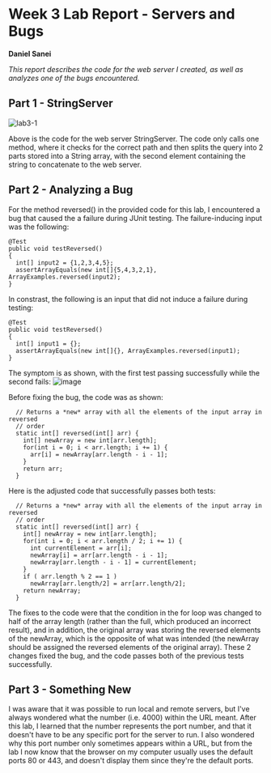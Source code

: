 # Week 3 Lab Report - Servers and Bugs
**Daniel Sanei**

*This report describes the code for the web server I created, as well as analyzes one of the bugs encountered.*

## Part 1 - StringServer

![lab3-1](https://user-images.githubusercontent.com/122568617/215349384-273c496f-f8a1-4b9b-b882-8fb895b2a5f5.JPG)

Above is the code for the web server StringServer. The code only calls one method, 
where it checks for the correct path and then splits the query into 2 parts stored into a String array, 
with the second element containing the string to concatenate to the web server.

## Part 2 - Analyzing a Bug
For the method reversed() in the provided code for this lab, I encountered a bug that caused the a failure during JUnit testing.
The failure-inducing input was the following:
```
@Test
public void testReversed()
{
  int[] input2 = {1,2,3,4,5};
  assertArrayEquals(new int[]{5,4,3,2,1}, ArrayExamples.reversed(input2);
}
```

In constrast, the following is an input that did not induce a failure during testing:
```
@Test
public void testReversed()
{
  int[] input1 = {};
  assertArrayEquals(new int[]{}, ArrayExamples.reversed(input1);
}
```

The symptom is as shown, with the first test passing successfully while the second fails:
![image](https://user-images.githubusercontent.com/122568617/215351296-3550a660-b11d-4d41-8047-2d716d3ffccb.png)

Before fixing the bug, the code was as shown:
```
  // Returns a *new* array with all the elements of the input array in reversed
  // order
  static int[] reversed(int[] arr) {
    int[] newArray = new int[arr.length];
    for(int i = 0; i < arr.length; i += 1) {
      arr[i] = newArray[arr.length - i - 1];
    }
    return arr;
  }
```

Here is the adjusted code that successfully passes both tests:
```
  // Returns a *new* array with all the elements of the input array in reversed
  // order
  static int[] reversed(int[] arr) {
    int[] newArray = new int[arr.length];
    for(int i = 0; i < arr.length / 2; i += 1) {
      int currentElement = arr[i];
      newArray[i] = arr[arr.length - i - 1];
      newArray[arr.length - i - 1] = currentElement;
    }
    if ( arr.length % 2 == 1 )
      newArray[arr.length/2] = arr[arr.length/2];
    return newArray;
  }
```

The fixes to the code were that the condition in the for loop was changed to half of the array length (rather than the full, which produced an incorrect result),
and in addition, the original array was storing the reversed elements of the newArray, which is the opposite of what was intended (the newArray should be assigned
the reversed elements of the original array). These 2 changes fixed the bug, and the code passes both of the previous tests successfully.

## Part 3 - Something New
I was aware that it was possible to run local and remote servers, but I've always wondered what the number (i.e. 4000) within the URL meant.
After this lab, I learned that the number represents the port number, and that it doesn't have to be any specific port for the server to run.
I also wondered why this port number only sometimes appears within a URL, but from the lab I now know that the browser on my computer usually
uses the default ports 80 or 443, and doesn't display them since they're the default ports.
